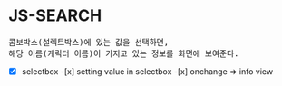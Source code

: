 # JS-SEARCH

<pre>콤보박스(설렉트박스)에 있는 값을 선택하면,
해당 이름(케릭터 이름)이 가지고 있는 정보를 화면에 보여준다.
</pre>

-[x] selectbox -[x] setting value in selectbox -[x] onchange => info view
